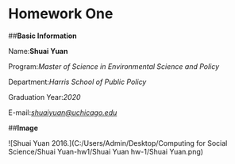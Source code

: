 # Homework One 
##**Basic Information**

Name:**Shuai Yuan**
  
Program:*Master of Science in Environmental Science and Policy*
  
Department:*Harris School of Public Policy*
  
Graduation Year:*2020*
  
E-mail:*shuaiyuan@uchicago.edu*

##**Image**
  
![Shuai Yuan 2016.](C:/Users/Admin/Desktop/Computing for Social Science/Shuai Yuan-hw1/Shuai Yuan hw-1/Shuai Yuan.png)